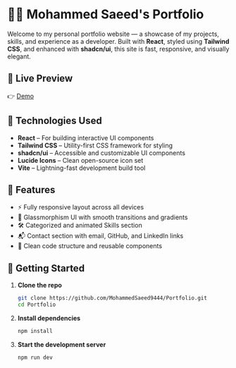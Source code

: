 # 🧑‍💻 Mohammed Saeed's Portfolio

Welcome to my personal portfolio website — a showcase of my projects, skills, and experience as a developer. Built with **React**, styled using **Tailwind CSS**, and enhanced with **shadcn/ui**, this site is fast, responsive, and visually elegant.

## 📸 Live Preview

👉 [Demo](https://mohammedsaeed.netlify.app)


## 🚀 Technologies Used

- **React** – For building interactive UI components
- **Tailwind CSS** – Utility-first CSS framework for styling
- **shadcn/ui** – Accessible and customizable UI components
- **Lucide Icons** – Clean open-source icon set
- **Vite** – Lightning-fast development build tool

## 🧩 Features

- ⚡ Fully responsive layout across all devices
- 🎨 Glassmorphism UI with smooth transitions and gradients
- 🛠️ Categorized and animated Skills section
- 📬 Contact section with email, GitHub, and LinkedIn links
- 📁 Clean code structure and reusable components



## 📁 Getting Started

1. **Clone the repo**  
   ```bash
   git clone https://github.com/MohammedSaeed9444/Portfolio.git
   cd Portfolio


2. **Install dependencies**  
   ```bash
   npm install


3. **Start the development server**  
   ```bash
   npm run dev

